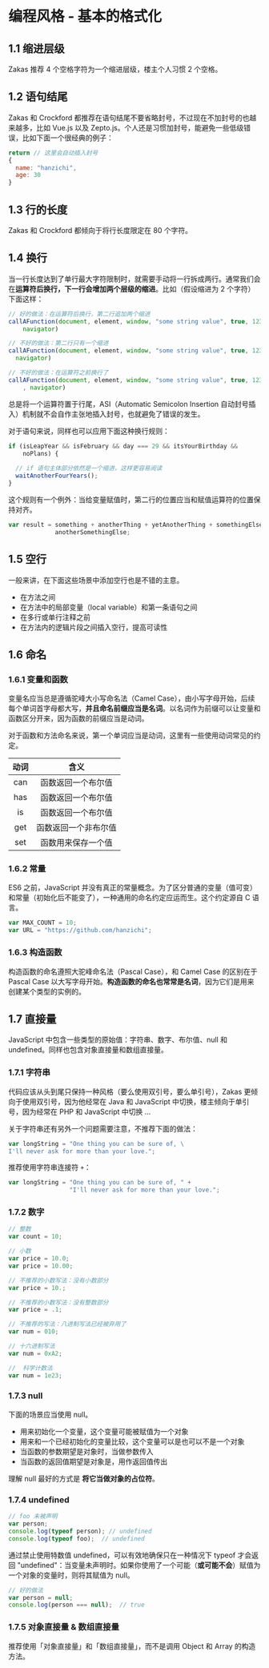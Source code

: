 # 编程风格 - 基本的格式化

## 1.1 缩进层级

Zakas 推荐 4 个空格字符为一个缩进层级，楼主个人习惯 2 个空格。


## 1.2 语句结尾 

Zakas 和 Crockford 都推荐在语句结尾不要省略封号，不过现在不加封号的也越来越多，比如 Vue.js 以及 Zepto.js。个人还是习惯加封号，能避免一些低级错误，比如下面一个很经典的例子：

```javascript
return // 这里会自动插入封号
{
  name: "hanzichi",
  age: 30
}
```


## 1.3 行的长度

Zakas 和 Crockford 都倾向于将行长度限定在 80 个字符。


## 1.4 换行

当一行长度达到了单行最大字符限制时，就需要手动将一行拆成两行。通常我们会在**运算符后换行，下一行会增加两个层级的缩进**。比如（假设缩进为 2 个字符）下面这样：

```javascript
// 好的做法：在运算符后换行，第二行追加两个缩进
callAFunction(document, element, window, "some string value", true, 123,
    navigator)

// 不好的做法：第二行只有一个缩进
callAFunction(document, element, window, "some string value", true, 123,
  navigator)

// 不好的做法：在运算符之前换行了
callAFunction(document, element, window, "some string value", true, 123
    , navigator)
```

总是将一个运算符置于行尾，ASI（Automatic Semicolon Insertion 自动封号插入）机制就不会自作主张地插入封号，也就避免了错误的发生。

对于语句来说，同样也可以应用下面这种换行规则：

```javascript
if (isLeapYear && isFebruary && day === 29 && itsYourBirthday &&
    noPlans) {
  
  // if 语句主体部分依然是一个缩进，这样更容易阅读
  waitAnotherFourYears();
}
```

这个规则有一个例外：当给变量赋值时，第二行的位置应当和赋值运算符的位置保持对齐。

```javascript
var result = something + anotherThing + yetAnotherThing + somethingElse +
             anotherSomethingElse;
```


## 1.5 空行

一般来讲，在下面这些场景中添加空行也是不错的主意。

- 在方法之间
- 在方法中的局部变量（local variable）和第一条语句之间
- 在多行或单行注释之前
- 在方法内的逻辑片段之间插入空行，提高可读性


## 1.6 命名

### 1.6.1 变量和函数

变量名应当总是遵循驼峰大小写命名法（Camel Case），由小写字母开始，后续每个单词首字母都大写，**并且命名前缀应当是名词**。以名词作为前缀可以让变量和函数区分开来，因为函数的前缀应当是动词。

对于函数和方法命名来说，第一个单词应当是动词，这里有一些使用动词常见的约定。

| 动词 | 含义|
| :---: | :---: |
| can | 函数返回一个布尔值 |
| has | 函数返回一个布尔值 |
| is |  函数返回一个布尔值 |
| get | 函数返回一个非布尔值 |
| set | 函数用来保存一个值 |

### 1.6.2 常量

ES6 之前，JavaScript 并没有真正的常量概念。为了区分普通的变量（值可变）和常量（初始化后不能变了），一种通用的命名约定应运而生。这个约定源自 C 语言。

```javascript
var MAX_COUNT = 10;
var URL = "https://github.com/hanzichi";
```

### 1.6.3 构造函数

构造函数的命名遵照大驼峰命名法（Pascal Case），和 Camel Case 的区别在于 Pascal Case 以大写字母开始。**构造函数的命名也常常是名词**，因为它们是用来创建某个类型的实例的。


## 1.7 直接量

JavaScript 中包含一些类型的原始值：字符串、数字、布尔值、null 和 undefined。同样也包含对象直接量和数组直接量。

### 1.7.1 字符串

代码应该从头到尾只保持一种风格（要么使用双引号，要么单引号），Zakas 更倾向于使用双引号，因为他经常在 Java 和 JavaScript 中切换，楼主倾向于单引号，因为经常在 PHP 和 JavaScript 中切换 ...

关于字符串还有另外一个问题需要注意，不推荐下面的做法：

```javascript
var longString = "One thing you can be sure of, \
I'll never ask for more than your love.";
```

推荐使用字符串连接符 `+`：

```javascript
var longString = "One thing you can be sure of, " +
                 "I'll never ask for more than your love.";
```

### 1.7.2 数字

```javascript
// 整数
var count = 10;

// 小数
var price = 10.0;
var price = 10.00;

// 不推荐的小数写法：没有小数部分
var price = 10.;

// 不推荐的小数写法：没有整数部分
var price = .1;

// 不推荐的写法：八进制写法已经被弃用了
var num = 010;

// 十六进制写法
var num = 0xA2;

//  科学计数法
var num = 1e23;
```

### 1.7.3 null

下面的场景应当使用 null。

- 用来初始化一个变量，这个变量可能被赋值为一个对象
- 用来和一个已经初始化的变量比较，这个变量可以是也可以不是一个对象
- 当函数的参数期望是对象时，当做参数传入
- 当函数的返回值期望是对象是，用作返回值传出

理解 null 最好的方式是 **将它当做对象的占位符**。

### 1.7.4 undefined

```javascript
// foo 未被声明
var person;
console.log(typeof person); // undefined
console.log(typeof foo);  // undefined
```

通过禁止使用特数值 undefined，可以有效地确保只在一种情况下 typeof 才会返回 "undefined"：当变量未声明时。如果你使用了一个可能（**或可能不会**）赋值为一个对象的变量时，则将其赋值为 null。

```javascript
// 好的做法
var person = null;
console.log(person === null);  // true
```

### 1.7.5 对象直接量 & 数组直接量

推荐使用「对象直接量」和「数组直接量」，而不是调用 Object 和 Array 的构造方法。








